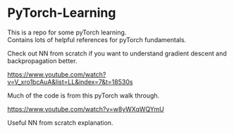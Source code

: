 # PyTorch-Learning
This is a repo for some pyTorch learning.  
Contains lots of helpful references for pyTorch fundamentals.

Check out NN from scratch if you want to understand gradient descent and backpropagation better.

https://www.youtube.com/watch?v=V_xro1bcAuA&list=LL&index=7&t=18530s

Much of the code is from this pyTorch walk through.

https://www.youtube.com/watch?v=w8yWXqWQYmU

Useful NN from scratch explanation.  
